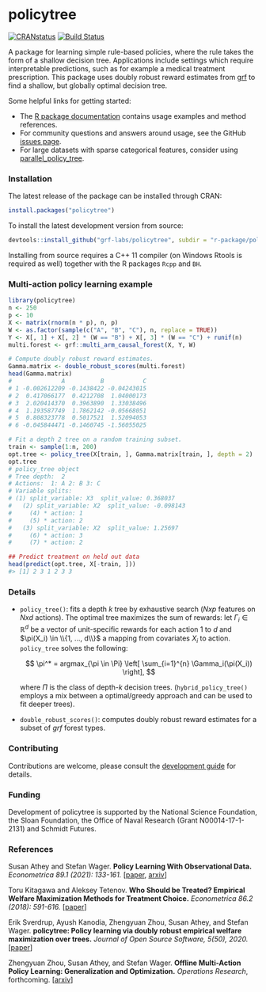 # policytree

[![CRANstatus](https://www.r-pkg.org/badges/version/policytree)](https://cran.r-project.org/package=policytree)
[![Build Status](https://dev.azure.com/grf-labs/grf/_apis/build/status/grf-labs.policytree?branchName=master)](https://dev.azure.com/grf-labs/grf/_build/latest?definitionId=1&branchName=master)

A package for learning simple rule-based policies, where the rule takes the form of a shallow decision tree. Applications include settings which require interpretable predictions, such as for example a medical treatment prescription. This package uses doubly robust reward estimates from [grf](https://github.com/grf-labs/grf) to find a shallow, but globally optimal decision tree.

Some helpful links for getting started:

* The [R package documentation](https://grf-labs.github.io/policytree/) contains usage examples and method references.
* For community questions and answers around usage, see the GitHub [issues page](https://github.com/grf-labs/policytree/issues).
* For large datasets with sparse categorical features, consider using [parallel_policy_tree](https://github.com/Yale-Medicaid/parallel_policy_tree).

### Installation

The latest release of the package can be installed through CRAN:

```R
install.packages("policytree")
```

To install the latest development version from source:

```R
devtools::install_github("grf-labs/policytree", subdir = "r-package/policytree")
```

Installing from source requires a C++ 11 compiler (on Windows Rtools is required as well) together with the R packages
`Rcpp` and `BH`.

### Multi-action policy learning example
```r
library(policytree)
n <- 250
p <- 10
X <- matrix(rnorm(n * p), n, p)
W <- as.factor(sample(c("A", "B", "C"), n, replace = TRUE))
Y <- X[, 1] + X[, 2] * (W == "B") + X[, 3] * (W == "C") + runif(n)
multi.forest <- grf::multi_arm_causal_forest(X, Y, W)

# Compute doubly robust reward estimates.
Gamma.matrix <- double_robust_scores(multi.forest)
head(Gamma.matrix)
#              A          B           C
# 1 -0.002612209 -0.1438422 -0.04243015
# 2  0.417066177  0.4212708  1.04000173
# 3  2.020414370  0.3963890  1.33038496
# 4  1.193587749  1.7862142 -0.05668051
# 5  0.808323778  0.5017521  1.52094053
# 6 -0.045844471 -0.1460745 -1.56055025

# Fit a depth 2 tree on a random training subset.
train <- sample(1:n, 200)
opt.tree <- policy_tree(X[train, ], Gamma.matrix[train, ], depth = 2)
opt.tree
# policy_tree object
# Tree depth:  2
# Actions:  1: A 2: B 3: C
# Variable splits:
# (1) split_variable: X3  split_value: 0.368037
#   (2) split_variable: X2  split_value: -0.098143
#     (4) * action: 1
#     (5) * action: 2
#   (3) split_variable: X2  split_value: 1.25697
#     (6) * action: 3
#     (7) * action: 2

## Predict treatment on held out data
head(predict(opt.tree, X[-train, ]))
#> [1] 2 3 1 2 3 3
```

### Details
* `policy_tree()`: fits a depth _k_ tree by exhaustive search (_Nxp_ features on _Nxd_ actions). The optimal tree maximizes the sum of rewards: let $\Gamma_i \in \mathbb R^d$ be a vector of unit-specific rewards for each action 1 to $d$ and $\pi(X_i) \in \\{1, ..., d\\}$ a mapping from covariates $X_i$ to action. `policy_tree` solves the following: 
  
  $$
  \pi^* = argmax_{\pi \in \Pi} \left[ \sum_{i=1}^{n} \Gamma_i(\pi(X_i)) \right],
  $$
  
  where $\Pi$ is the class of depth-_k_ decision trees. (`hybrid_policy_tree()` employs a mix between a optimal/greedy approach and can be used to fit deeper trees).
* `double_robust_scores()`: computes doubly robust reward estimates for a subset of _grf_ forest types.

### Contributing

Contributions are welcome, please consult the [development guide](https://github.com/grf-labs/policytree/blob/master/DEVELOPING.md) for details.

### Funding

Development of policytree is supported by the National Science Foundation, the Sloan Foundation, the Office of Naval Research (Grant N00014-17-1-2131) and Schmidt Futures.

### References

Susan Athey and Stefan Wager.
<b>Policy Learning With Observational Data.</b> <i>Econometrica 89.1 (2021): 133-161.</i>
[<a href="https://onlinelibrary.wiley.com/doi/abs/10.3982/ECTA15732">paper</a>,
<a href="https://arxiv.org/abs/1702.02896">arxiv</a>]

Toru Kitagawa and Aleksey Tetenov.
<b>Who Should be Treated? Empirical Welfare Maximization Methods for Treatment Choice.</b> <i>Econometrica 86.2 (2018): 591-616.</i>
[<a href="https://onlinelibrary.wiley.com/doi/abs/10.3982/ECTA13288">paper</a>]

Erik Sverdrup, Ayush Kanodia, Zhengyuan Zhou, Susan Athey, and Stefan Wager.
<b>policytree: Policy learning via doubly robust empirical welfare maximization over trees.</b> <i>Journal of Open Source Software, 5(50), 2020.</i>
[<a href="https://joss.theoj.org/papers/10.21105/joss.02232">paper</a>]

Zhengyuan Zhou, Susan Athey, and Stefan Wager.
<b>Offline Multi-Action Policy Learning: Generalization and Optimization.</b> <i> Operations Research</i>, forthcoming.
[<a href="https://arxiv.org/abs/1810.04778">arxiv</a>]
